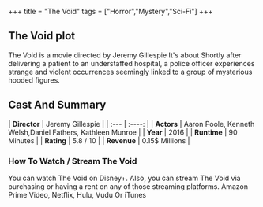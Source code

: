 +++
title = "The Void"
tags = ["Horror","Mystery","Sci-Fi"]
+++
## The Void plot
The Void is a movie directed by Jeremy Gillespie It's about Shortly after delivering a patient to an understaffed hospital, a police officer experiences strange and violent occurrences seemingly linked to a group of mysterious hooded figures.
## Cast And Summary
| **Director**      | Jeremy Gillespie |
    | :---        |    :----:   |
    |  **Actors** | Aaron Poole, Kenneth Welsh,Daniel Fathers, Kathleen Munroe |
    | **Year**   | 2016    |
    |  **Runtime** | 90 Minutes |
    |  **Rating** | 5.8 / 10 | 
    |  **Revenue** | 0.15$ Millions |
### How To Watch / Stream The Void
You can watch The Void on Disney+.
Also, you can stream The Void via purchasing or having a rent on any of those streaming platforms.
Amazon Prime Video, Netflix, Hulu, Vudu Or iTunes